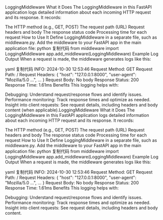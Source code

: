 LoggingMiddleware
What it Does
The LoggingMiddleware in this FastAPI application logs detailed information about each incoming HTTP request and its response. It records:

The HTTP method (e.g., GET, POST)
The request path (URL)
Request headers and body
The response status code
Processing time for each request
How to Use It
Define LoggingMiddleware in a separate file, such as middleware.py.
Add the middleware to your FastAPI app in the main application file:
python
复制代码
from middleware import LoggingMiddleware
app.add_middleware(LoggingMiddleware)
Example Log Output
When a request is made, the middleware generates logs like this:

yaml
复制代码
INFO: 2024-10-30 12:53:46
Request Method: GET
Request Path: /
Request Headers: {
  "host": "127.0.0.1:8000",
  "user-agent": "Mozilla/5.0 ...",
  ...
}
Request Body: No body
Response Status: 200
Response Time: 1.61ms
Benefits
This logging helps with:

Debugging: Understand request/response flows and identify issues.
Performance monitoring: Track response times and optimize as needed.
Insight into client requests: See request details, including headers and body content (when applicable).LoggingMiddleware
What it Does
The LoggingMiddleware in this FastAPI application logs detailed information about each incoming HTTP request and its response. It records:

The HTTP method (e.g., GET, POST)
The request path (URL)
Request headers and body
The response status code
Processing time for each request
How to Use It
Define LoggingMiddleware in a separate file, such as middleware.py.
Add the middleware to your FastAPI app in the main application file:
python
复制代码
from middleware import LoggingMiddleware
app.add_middleware(LoggingMiddleware)
Example Log Output
When a request is made, the middleware generates logs like this:

yaml
复制代码
INFO: 2024-10-30 12:53:46
Request Method: GET
Request Path: /
Request Headers: {
  "host": "127.0.0.1:8000",
  "user-agent": "Mozilla/5.0 ...",
  ...
}
Request Body: No body
Response Status: 200
Response Time: 1.61ms
Benefits
This logging helps with:

Debugging: Understand request/response flows and identify issues.
Performance monitoring: Track response times and optimize as needed.
Insight into client requests: See request details, including headers and body content.
